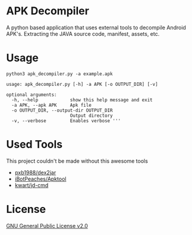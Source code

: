 # APK Decompiler
A python based application that uses external tools to decompile Android APK's. Extracting the JAVA source code, manifest, assets, etc.

# Usage
```
python3 apk_decompiler.py -a example.apk
```

```
usage: apk_decompiler.py [-h] -a APK [-o OUTPUT_DIR] [-v]

optional arguments:
  -h, --help            show this help message and exit
  -a APK, --apk APK     Apk file
  -o OUTPUT_DIR, --output-dir OUTPUT_DIR
                        Output directory
  -v, --verbose         Enables verbose '''
```

# Used Tools
This project couldn't be made without this awesome tools
- [pxb1988/dex2jar](https://github.com/pxb1988/dex2jar)
- [iBotPeaches/Apktool](https://ibotpeaches.github.io/Apktool/install/)
- [kwart/jd-cmd](https://github.com/kwart/jd-cmd)

# License
[GNU General Public License v2.0](LICENSE.md)
